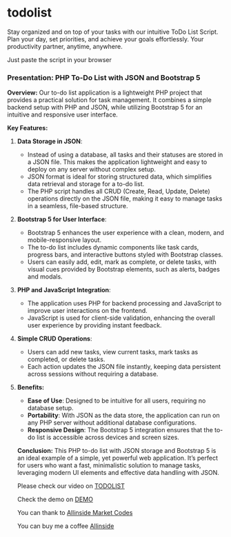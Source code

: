 # todolist
Stay organized and on top of your tasks with our intuitive ToDo List Script. Plan your day, set priorities, and achieve your goals effortlessly. Your productivity partner, anytime, anywhere.

Just paste the script in your browser

<h3>Presentation: PHP To-Do List with JSON and Bootstrap 5</h3><p><strong>Overview:</strong>
Our to-do list application is a lightweight PHP project that provides a practical solution for task management. It combines a simple backend setup with PHP and JSON, while utilizing Bootstrap 5 for an intuitive and responsive user interface.</p>
<strong>Key Features:</strong></p><ol><li><p><strong>Data Storage in JSON</strong>:</p><ul><li>Instead of using a database, all tasks and their statuses are stored in a JSON file. This makes the application lightweight and easy to deploy on any server without complex setup.</li><li>JSON format is ideal for storing structured data, which simplifies data retrieval and storage for a to-do list.</li><li>The PHP script handles all CRUD (Create, Read, Update, Delete) operations directly on the JSON file, making it easy to manage tasks in a seamless, file-based structure.</li></ul></li><li><p><strong>Bootstrap 5 for User Interface</strong>:</p><ul><li>Bootstrap 5 enhances the user experience with a clean, modern, and mobile-responsive layout.</li><li>The to-do list includes dynamic components like task cards, progress bars, and interactive buttons styled with Bootstrap classes.</li><li>Users can easily add, edit, mark as complete, or delete tasks, with visual cues provided by Bootstrap elements, such as alerts, badges and modals.</li></ul></li><li><p><strong>PHP and JavaScript Integration</strong>:</p><ul><li>The application uses PHP for backend processing and JavaScript to improve user interactions on the frontend.</li><li>JavaScript is used for client-side validation, enhancing the overall user experience by providing instant feedback.</li></ul></li><li><p><strong>Simple CRUD Operations</strong>:</p><ul><li>Users can add new tasks, view current tasks, mark tasks as completed, or delete tasks.</li><li>Each action updates the JSON file instantly, keeping data persistent across sessions without requiring a database.</li>
</ul></li><li><p><strong>Benefits:</strong></p><ul><li><strong>Ease of Use</strong>: Designed to be intuitive for all users, requiring no database setup.</li><li><strong>Portability</strong>: With JSON as the data store, the application can run on any PHP server without additional database configurations.</li><li><strong>Responsive Design</strong>: The Bootstrap 5 integration ensures that the to-do list is accessible across devices and screen sizes.</li></ul><p><strong>Conclusion:</strong> This PHP to-do list with JSON storage and Bootstrap 5 is an ideal example of a simple, yet powerful web application. It’s perfect for users who want a fast, minimalistic solution to manage tasks, leveraging modern UI elements and effective data handling with JSON.</p>
<p>Please check our video on <a href="https://www.youtube.com/watch?v=l6Wft77fY2E" target="_blank">TODOLIST</a></p>
<p>Check the demo on <a href="https://todolist.allinsidemarket.eu/todo.php" target="_blank">DEMO</a></p>
<p>You can thank to <a href="https://allinsidemarket.eu" target="_blank">Allinside Market Codes</a></p>
<p>You can buy me a coffee <a href="https://buymeacoffee.com/allinside" target="_blank">Allinside</a></p>
